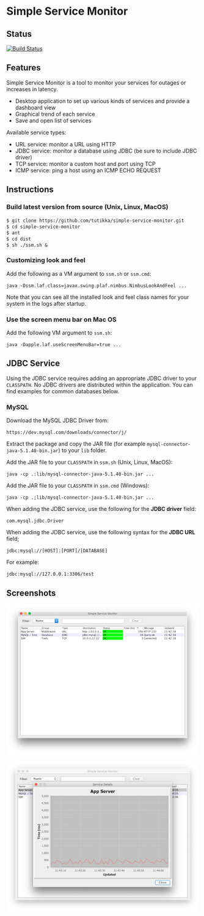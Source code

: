 Simple Service Monitor
======================

Status
------

[![Build Status](https://travis-ci.org/tutikka/simple-service-monitor.svg?branch=master)](https://travis-ci.org/tutikka/simple-service-monitor)

Features
--------

Simple Service Monitor is a tool to monitor your services for outages or increases in latency.

- Desktop application to set up various kinds of services and provide a dashboard view
- Graphical trend of each service
- Save and open list of services

Available service types:

- URL service: monitor a URL using HTTP
- JDBC service: monitor a database using JDBC (be sure to include JDBC driver)
- TCP service: monitor a custom host and port using TCP
- ICMP service: ping a host using an ICMP ECHO REQUEST

Instructions
------------

### Build latest version from source (Unix, Linux, MacOS)

```
$ git clone https://github.com/tutikka/simple-service-monitor.git
$ cd simple-service-monitor
$ ant
$ cd dist
$ sh ./ssm.sh &
```

### Customizing look and feel

Add the following as a VM argument to `ssm.sh` or `ssm.cmd`: 

```
java -Dssm.laf.class=javax.swing.plaf.nimbus.NimbusLookAndFeel ...
```

Note that you can see all the installed look and feel class names for your system in the logs after startup.

### Use the screen menu bar on Mac OS

Add the following VM argument to `ssm.sh`:

```
java -Dapple.laf.useScreenMenuBar=true ...
```

JDBC Service
------------

Using the JDBC service requires adding an appropriate JDBC driver to your `CLASSPATH`. No JDBC drivers are distributed within the application. You can find examples for common databases below.

### MySQL

Download the MySQL JDBC Driver from:

```
https://dev.mysql.com/downloads/connector/j/
```

Extract the package and copy the JAR file (for example `mysql-connector-java-5.1.40-bin.jar`) to your `lib` folder.

Add the JAR file to your `CLASSPATH` in `ssm.sh` (Unix, Linux, MacOS):

```
java -cp .:lib/mysql-connector-java-5.1.40-bin.jar ...
```

Add the JAR file to your `CLASSPATH` in `ssm.cmd` (Windows):

```
java -cp .;lib/mysql-connector-java-5.1.40-bin.jar ...
```

When adding the JDBC service, use the following for the **JDBC driver** field:

```
com.mysql.jdbc.Driver
```

When adding the JDBC service, use the following syntax for the **JDBC URL** field;

```
jdbc:mysql://[HOST]:[PORT]/[DATABASE]
```

For example:

```
jdbc:mysql://127.0.0.1:3306/test
```

Screenshots
-----------

![ScreenShot](/screenshots/services.png)

![ScreenShot](/screenshots/service_details.png)